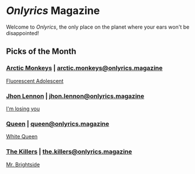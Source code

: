 # _Onlyrics_ Magazine

Welcome to _Onlyrics_, the only place on the planet where your ears won't be disappointed!



## Picks of the Month

### [Arctic Monkeys](/writer/arctic_monkeys.md) | arctic.monkeys@onlyrics.magazine

[Fluorescent Adolescent](song/jan/fluorescent_adolescent.md)

### [Jhon Lennon](writer/john_lennon.md) | jhon.lennon@onlyrics.magazine

[I'm losing you](../song/feb/Im_losing_you.md)

### [Queen](writer/queen.md) | queen@onlyrics.magazine

[White Queen](../song/feb/white_queen.md)

### [The Killers](writer/the_killers) | the.killers@onlyrics.magazine

[Mr. Brightside](song/jan/mr_brightside.md)
